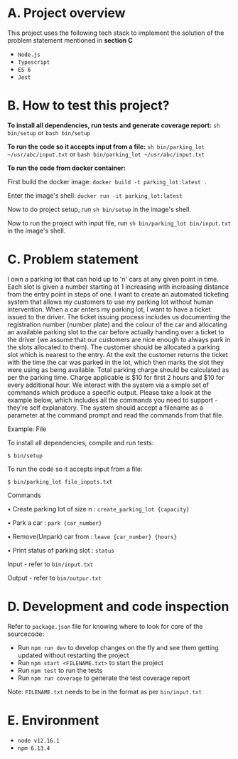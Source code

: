 # A. Project overview

This project uses the following tech stack to implement the solution of the problem statement mentioned in **section C**

- `Node.js`
- `Typescript`
- `ES 6`
- `Jest`

# B. How to test this project?

**To install all dependencies, run tests and generate coverage report:**
`sh bin/setup` or `bash bin/setup`

**To run the code so it accepts input from a file:**
`sh bin/parking_lot ~/usr/abc/input.txt` or `bash bin/parking_lot ~/usr/abc/input.txt`

**To run the code from docker container:**

First build the docker image: `docker build -t parking_lot:latest .`

Enter the image's shell: `docker run -it parking_lot:latest`

Now to do project setup, run `sh bin/setup` in the image's shell.

Now to run the project with input file, run `sh bin/parking_lot bin/input.txt` in the image's shell.

# C. Problem statement

I own a parking lot that can hold up to 'n' cars at any given point in time. Each slot is
given a number starting at 1 increasing with increasing distance from the entry point
in steps of one. I want to create an automated ticketing system that allows my
customers to use my parking lot without human intervention.
When a car enters my parking lot, I want to have a ticket issued to the driver. The
ticket issuing process includes us documenting the registration number (number
plate) and the colour of the car and allocating an available parking slot to the car
before actually handing over a ticket to the driver (we assume that our customers are
nice enough to always park in the slots allocated to them). The customer should be
allocated a parking slot which is nearest to the entry. At the exit the customer returns
the ticket with the time the car was parked in the lot, which then marks the slot they
were using as being available. Total parking charge should be calculated as per the
parking time. Charge applicable is $10 for first 2 hours and $10 for every additional
hour.
We interact with the system via a simple set of commands which produce a specific
output. Please take a look at the example below, which includes all the commands you need to support - they're self explanatory. The system should accept a filename
as a parameter at the command prompt and read the commands from that file.

Example: File 

To install all dependencies, compile and run tests: 

`$ bin/setup`

To run the code so it accepts input from a file:

`$ bin/parking_lot file_inputs.txt`
 
Commands 
 
• Create parking lot of size n : `create_parking_lot {capacity}` 

• Park a car : `park {car_number}`

• Remove(Unpark) car from : `leave {car_number} {hours}` 

• Print status of parking slot : `status`

Input - refer to `bin/input.txt`
 
Output - refer to `bin/outpur.txt` 
 
# D. Development and code inspection

Refer to `package.json` file for knowing where to look for core of the sourcecode:

- Run `npm run dev` to develop changes on the fly and see them getting updated without restarting the project
- Run `npm start <FILENAME.txt>` to start the project
- Run `npm test` to run the tests
- Run `npm run coverage` to generate the test coverage report

Note: `FILENAME.txt` needs to be in the format as per `bin/input.txt`

# E. Environment

- `node v12.16.1`
- `npm 6.13.4`